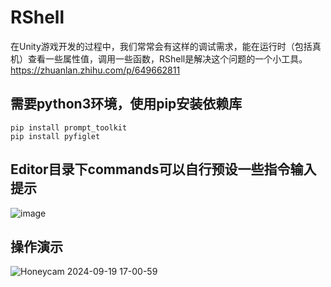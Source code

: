 # RShell
在Unity游戏开发的过程中，我们常常会有这样的调试需求，能在运行时（包括真机）查看一些属性值，调用一些函数，RShell是解决这个问题的一个小工具。
https://zhuanlan.zhihu.com/p/649662811

## 需要python3环境，使用pip安装依赖库
```Shell
pip install prompt_toolkit
pip install pyfiglet
```

## Editor目录下commands可以自行预设一些指令输入提示
![image](https://github.com/user-attachments/assets/bd1efe9d-fef7-4ba3-bb52-deff9821667e)

## 操作演示
![Honeycam 2024-09-19 17-00-59](https://github.com/user-attachments/assets/23f4ddab-e3a6-4ab1-b96d-f0fd0b743cad)
